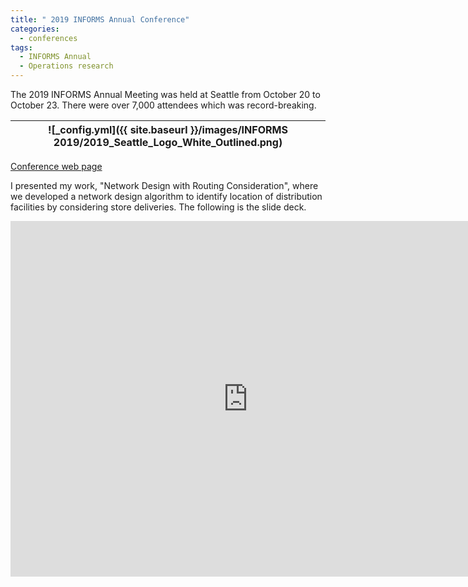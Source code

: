 ```yaml
---
title: " 2019 INFORMS Annual Conference"
categories:
  - conferences
tags:
  - INFORMS Annual
  - Operations research
--- 
```


The 2019 INFORMS Annual Meeting was held at Seattle from October 20 to October 23. There were
over 7,000 attendees which was record-breaking. 

| ![_config.yml]({{ site.baseurl }}/images/INFORMS 2019/2019_Seattle_Logo_White_Outlined.png) | 
|:--:|
[Conference web page](http://meetings2.informs.org/wordpress/seattle2019/)

I presented my work, "Network Design with Routing Consideration", where we developed 
a network design algorithm to identify location of distribution facilities
by considering store deliveries. The following is the slide deck.

<style type="text/css">
  p {
    .responsive-wrap iframe{ max-width: 100%;};
  }
</style>
<div class="responsive-wrap">
<!-- this is the embed code provided by Google -->
  <iframe src="https://docs.google.com/presentation/d/1uKyUdQ2WzBUil71hkKUmFIzGBh_dYVwiN4GSFWfhLg4/embed?start=false&loop=false&delayms=3000" frameborder="0" width="759" height="569" allowfullscreen="true" mozallowfullscreen="true" webkitallowfullscreen="true"></iframe>
<!-- Google embed ends -->
</div>
